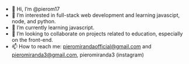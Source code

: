 - 👋 Hi, I’m @pierom17
- 👀 I’m interested in full-stack web development and learning javascipt, node, and python.
- 🌱 I’m currently learning javascript.
- 💞️ I’m looking to collaborate on projects related to education, especially on the front-end.
- 📫 How to reach me: pieromirandaofficial@gmail.com and pieromiranda3@gmail.com, pieromiranda3 (instagram)
